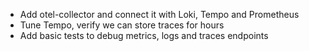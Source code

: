 - Add otel-collector and connect it with Loki, Tempo and Prometheus
- Tune Tempo, verify we can store traces for hours
- Add basic tests to debug metrics, logs and traces endpoints